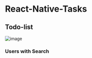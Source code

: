 # React-Native-Tasks

## Todo-list 

![image](https://user-images.githubusercontent.com/43933709/172510502-a565aeb9-a601-4f8d-9c2e-2742fe6e27cf.png)

### Users with Search 

 
